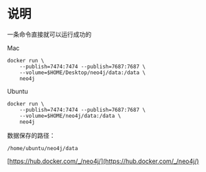 # 说明 

一条命令直接就可以运行成功的

Mac

```
docker run \
    --publish=7474:7474 --publish=7687:7687 \
    --volume=$HOME/Desktop/neo4j/data:/data \
    neo4j
```

Ubuntu

```
docker run \
    --publish=7474:7474 --publish=7687:7687 \
    --volume=$HOME/neo4j/data:/data \
    neo4j
```

数据保存的路径：
```
/home/ubuntu/neo4j/data
```

[https://hub.docker.com/_/neo4j/](https://hub.docker.com/_/neo4j/)
